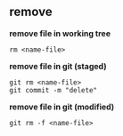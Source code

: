 ## remove ##
__remove file in working tree__ 

    rm <name-file>

__remove file in git (staged)__ 

    git rm <name-file>
    git commit -m "delete"

__remove file in git (modified)__ 

    git rm -f <name-file>
